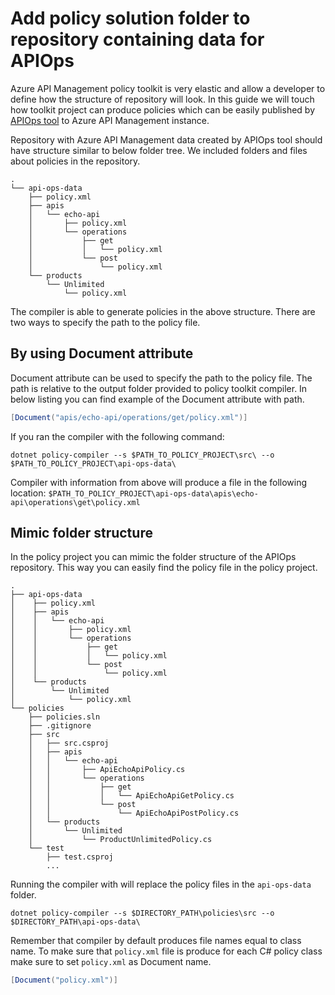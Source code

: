 # Add policy solution folder to repository containing data for APIOps

Azure API Management policy toolkit is very elastic and allow a developer to define how the structure of repository will
look. In this guide we will touch how toolkit project can produce policies which can be easily published
by [APIOps tool](https://azure.github.io/apiops) to Azure API Management instance.

Repository with Azure API Management data created by APIOps tool should have structure similar to below folder tree.
We included folders and files about policies in the repository.

```
.
└── api-ops-data
    ├── policy.xml
    ├── apis
    │   └── echo-api
    │       ├── policy.xml
    │       └── operations
    │           ├── get
    │           │   └── policy.xml
    │           └── post
    │               └── policy.xml
    └── products
        └── Unlimited
            └── policy.xml
```

The compiler is able to generate policies in the above structure. There are two ways to specify the path to the policy
file.

## By using Document attribute

Document attribute can be used to specify the path to the policy file. The path is relative to the output folder
provided to policy toolkit compiler. In below listing you can find example of the Document attribute with path.

```csharp
[Document("apis/echo-api/operations/get/policy.xml")]
```

If you ran the compiler with the following command:

```shell
dotnet policy-compiler --s $PATH_TO_POLICY_PROJECT\src\ --o $PATH_TO_POLICY_PROJECT\api-ops-data\
```

Compiler with information from above  will produce a file in the following location:
`$PATH_TO_POLICY_PROJECT\api-ops-data\apis\echo-api\operations\get\policy.xml`

## Mimic folder structure

In the policy project you can mimic the folder structure of the APIOps repository. This way you can easily find the
policy file in the policy project.

```
.
├── api-ops-data
│    ├── policy.xml
│    ├── apis
│    │   └── echo-api
│    │       ├── policy.xml
│    │       └── operations
│    │           ├── get
│    │           │   └── policy.xml
│    │           └── post
│    │               └── policy.xml
│    └── products
│        └── Unlimited
│            └── policy.xml
└── policies
    ├── policies.sln
    ├── .gitignore
    ├── src
    │   ├── src.csproj
    │   ├── apis
    │   │   └── echo-api
    │   │       ├── ApiEchoApiPolicy.cs
    │   │       └── operations
    │   │           ├── get
    │   │           │   └── ApiEchoApiGetPolicy.cs
    │   │           └── post
    │   │               └── ApiEchoApiPostPolicy.cs
    │   └── products
    │       └── Unlimited
    │           └── ProductUnlimitedPolicy.cs
    └── test 
        ├── test.csproj
        ...
```

Running the compiler with will replace the policy files in the `api-ops-data` folder.

```shell
dotnet policy-compiler --s $DIRECTORY_PATH\policies\src --o $DIRECTORY_PATH\api-ops-data\
```

Remember that compiler by default produces file names equal to class name. To make sure that `policy.xml` file is
produce for each C# policy class make sure to set `policy.xml` as Document name.

```csharp
[Document("policy.xml")]
```

